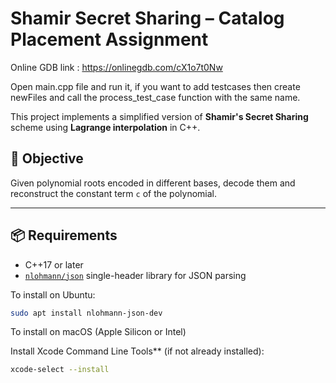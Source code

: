 # Shamir Secret Sharing – Catalog Placement Assignment

Online GDB link : https://onlinegdb.com/cX1o7t0Nw

Open main.cpp file and run it, if you want to add testcases then create newFiles and call the process_test_case function with the same name.

This project implements a simplified version of **Shamir's Secret Sharing** scheme using **Lagrange interpolation** in C++.

## 🚀 Objective

Given polynomial roots encoded in different bases, decode them and reconstruct the constant term `c` of the polynomial.

---

## 📦 Requirements

- C++17 or later
- [`nlohmann/json`](https://github.com/nlohmann/json) single-header library for JSON parsing

To install on Ubuntu:

```bash
sudo apt install nlohmann-json-dev

```
To install on macOS (Apple Silicon or Intel)

Install Xcode Command Line Tools** (if not already installed):

   ```bash
   xcode-select --install

